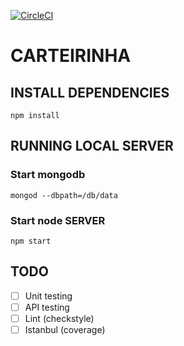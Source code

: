 [![CircleCI](https://circleci.com/gh/carloseduleal/carteirinha.svg?style=shield)](https://circleci.com/gh/carloseduleal/carteirinha)

# CARTEIRINHA

## INSTALL DEPENDENCIES

```
npm install
```

## RUNNING LOCAL SERVER

### Start mongodb
```
mongod --dbpath=/db/data
```

### Start node SERVER
```
npm start
```

## TODO

- [ ] Unit testing
- [ ] API testing
- [ ] Lint (checkstyle)
- [ ] Istanbul (coverage)
